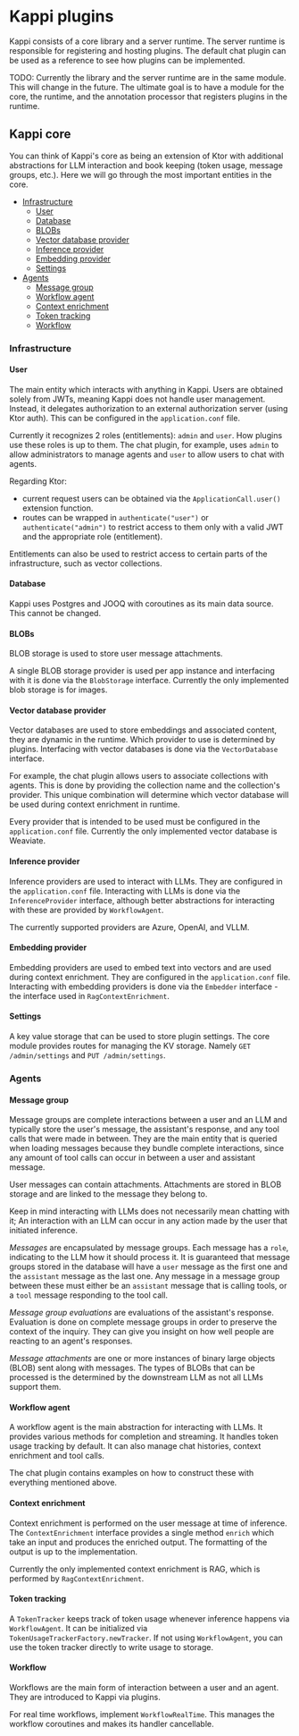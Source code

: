 # Kappi plugins

Kappi consists of a core library and a server runtime. The server runtime is responsible for registering and hosting
plugins. The default chat plugin can be used as a reference to see how plugins can be implemented.

TODO: Currently the library and the server runtime are in the same module. This will change in the future.
The ultimate goal is to have a module for the core, the runtime, and the annotation processor that registers
plugins in the runtime.

## Kappi core

You can think of Kappi's core as being an extension of Ktor with additional abstractions for LLM interaction and
book keeping (token usage, message groups, etc.). Here we will go through the most important entities in the core.

- [Infrastructure](#infrastructure)
    - [User](#user)
    - [Database](#database)
    - [BLOBs](#blobs)
    - [Vector database provider](#vector-database-provider)
    - [Inference provider](#inference-provider)
    - [Embedding provider](#embedding-provider)
    - [Settings](#settings)
- [Agents](#agents)
    - [Message group](#message-group)
    - [Workflow agent](#workflow-agent)
    - [Context enrichment](#context-enrichment)
    - [Token tracking](#token-tracking)
    - [Workflow](#workflow)

### Infrastructure

#### User

The main entity which interacts with anything in Kappi. Users are obtained solely from JWTs, meaning Kappi does not
handle user management. Instead, it delegates authorization to an external authorization server (using Ktor auth). This
can be configured in the `application.conf` file.

Currently it recognizes 2 roles (entitlements): `admin` and `user`. How plugins use these roles is up to them.
The chat plugin, for example, uses `admin` to allow administrators to manage agents and `user` to allow users to chat
with agents.

Regarding Ktor:

- current request users can be obtained via the `ApplicationCall.user()` extension function.
- routes can be wrapped in `authenticate("user")` or `authenticate("admin")` to restrict access to them only with a
  valid JWT and the appropriate role (entitlement).

Entitlements can also be used to restrict access to certain parts of the infrastructure, such as vector collections.

#### Database

Kappi uses Postgres and JOOQ with coroutines as its main data source. This cannot be changed.

#### BLOBs

BLOB storage is used to store user message attachments.

A single BLOB storage provider is used per app instance and interfacing with it is done via the `BlobStorage` interface.
Currently the only implemented blob storage is for images.

#### Vector database provider

Vector databases are used to store embeddings and associated content, they are dynamic in the runtime. Which provider
to use is determined by plugins. Interfacing with vector databases is done via the `VectorDatabase` interface.

For example, the chat plugin allows users to associate collections with agents. This is done by providing the collection
name and the collection's provider. This unique combination will determine which vector database will be used during
context enrichment in runtime.

Every provider that is intended to be used must be configured in the `application.conf` file.
Currently the only implemented vector database is Weaviate.

#### Inference provider

Inference providers are used to interact with LLMs. They are configured in the `application.conf` file.
Interacting with LLMs is done via the `InferenceProvider` interface, although better abstractions for interacting with
these are provided by `WorkflowAgent`.

The currently supported providers are Azure, OpenAI, and VLLM.

#### Embedding provider

Embedding providers are used to embed text into vectors and are used during context enrichment. They are configured in
the `application.conf` file. Interacting with embedding providers is done via the `Embedder` interface - the interface
used in `RagContextEnrichment`.

#### Settings

A key value storage that can be used to store plugin settings. The core module provides routes for managing the KV
storage. Namely `GET /admin/settings` and `PUT /admin/settings`.

### Agents

#### Message group

Message groups are complete interactions between a user and an LLM and typically store the user's message, the
assistant's response, and any tool calls that were made in between. They are the main entity that is queried
when loading messages because they bundle complete interactions, since any amount of tool calls can occur in between
a user and assistant message.

User messages can contain attachments. Attachments are stored in BLOB storage and are linked to the message
they belong to.

Keep in mind interacting with LLMs does not necessarily mean chatting with it;
An interaction with an LLM can occur in any action made by the user that initiated inference.

*Messages* are encapsulated by message groups. Each message has a `role`, indicating to the LLM how it should process
it. It is guaranteed that message groups stored in the database will have a `user` message as the first one and the
`assistant` message as the last one. Any message in a message group between these must either be an `assistant` message
that is calling tools, or a `tool` message responding to the tool call.

*Message group evaluations* are evaluations of the assistant's response. Evaluation is done on complete message groups
in order to preserve the context of the inquiry. They can give you insight on how well people are reacting to an agent's
responses.

*Message attachments* are one or more instances of binary large objects (BLOB) sent along with messages.
The types of BLOBs that can be processed is the determined by the downstream LLM as not all LLMs support them.

#### Workflow agent

A workflow agent is the main abstraction for interacting with LLMs. It provides various methods for completion and
streaming. It handles token usage tracking by default. It can also manage chat histories, context enrichment and tool
calls.

The chat plugin contains examples on how to construct these with everything mentioned above.

#### Context enrichment

Context enrichment is performed on the user message at time of inference. The `ContextEnrichment` interface provides
a single method `enrich` which take an input and produces the enriched output. The formatting of the output is up to
the implementation.

Currently the only implemented context enrichment is RAG, which is performed by `RagContextEnrichment`.

#### Token tracking

A `TokenTracker` keeps track of token usage whenever inference happens via `WorkflowAgent`. It can be initialized
via `TokenUsageTrackerFactory.newTracker`. If not using `WorkflowAgent`, you can use the token tracker directly to
write usage to storage.

#### Workflow

Workflows are the main form of interaction between a user and an agent. They are introduced to Kappi via plugins.

For real time workflows, implement `WorkflowRealTime`. This manages the workflow coroutines and makes its handler
cancellable.